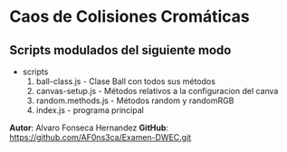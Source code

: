 # Caos de Colisiones Cromáticas 

 ## Scripts modulados del siguiente modo

* scripts
    1. ball-class.js - Clase Ball con todos sus métodos
    2. canvas-setup.js - Métodos relativos a la configuracion del canva
    3. random.methods.js - Métodos random y randomRGB
    4. index.js - programa principal

**Autor**: Alvaro Fonseca Hernandez
**GitHub**: https://github.com/AF0ns3ca/Examen-DWEC.git

